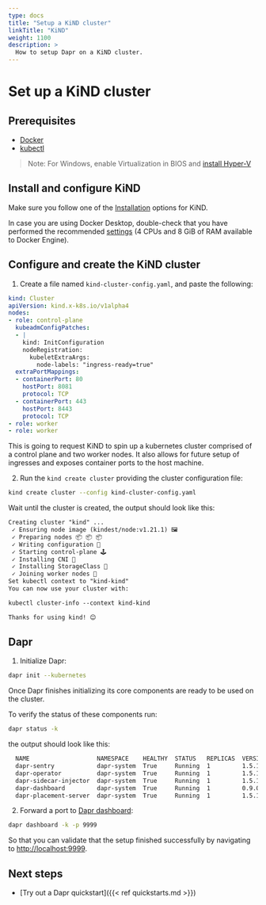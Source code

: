 ```yaml
---
type: docs
title: "Setup a KiND cluster"
linkTitle: "KiND"
weight: 1100
description: >
  How to setup Dapr on a KiND cluster.
---
```


# Set up a KiND cluster

## Prerequisites

- [Docker](https://docs.docker.com/install/)
- [kubectl](https://kubernetes.io/docs/tasks/tools/)

> Note: For Windows, enable Virtualization in BIOS and [install Hyper-V](https://docs.microsoft.com/virtualization/hyper-v-on-windows/quick-start/enable-hyper-v)

## Install and configure KiND

Make sure you follow one of the [Installation](https://kind.sigs.k8s.io/docs/user/quick-start) options for KiND.

In case you are using Docker Desktop, double-check that you have performed the recommended [settings](https://kind.sigs.k8s.io/docs/user/quick-start#settings-for-docker-desktop) (4 CPUs and 8 GiB of RAM available to Docker Engine).

## Configure and create the KiND cluster

1. Create a file named `kind-cluster-config.yaml`, and paste the following:
```yaml
kind: Cluster
apiVersion: kind.x-k8s.io/v1alpha4
nodes:
- role: control-plane
  kubeadmConfigPatches:
  - |
    kind: InitConfiguration
    nodeRegistration:
      kubeletExtraArgs:
        node-labels: "ingress-ready=true"
  extraPortMappings:
  - containerPort: 80
    hostPort: 8081
    protocol: TCP
  - containerPort: 443
    hostPort: 8443
    protocol: TCP
- role: worker
- role: worker
```

This is going to request KiND to spin up a kubernetes cluster comprised of a control plane and two worker nodes. It also allows for future setup of ingresses and exposes container ports to the host machine.

2. Run the `kind create cluster` providing the cluster configuration file:

```bash
kind create cluster --config kind-cluster-config.yaml
```

Wait until the cluster is created, the output should look like this:

```md
Creating cluster "kind" ...
 ✓ Ensuring node image (kindest/node:v1.21.1) 🖼
 ✓ Preparing nodes 📦 📦 📦
 ✓ Writing configuration 📜
 ✓ Starting control-plane 🕹️
 ✓ Installing CNI 🔌
 ✓ Installing StorageClass 💾
 ✓ Joining worker nodes 🚜
Set kubectl context to "kind-kind"
You can now use your cluster with:

kubectl cluster-info --context kind-kind

Thanks for using kind! 😊
```

## Dapr

1. Initialize Dapr:
```bash
dapr init --kubernetes
```

Once Dapr finishes initializing its core components are ready to be used on the cluster. 

To verify the status of these components run:
```bash
dapr status -k
```
the output should look like this:

```md
  NAME                   NAMESPACE    HEALTHY  STATUS   REPLICAS  VERSION  AGE  CREATED
  dapr-sentry            dapr-system  True     Running  1         1.5.1    53s  2021-12-10 09:27.17
  dapr-operator          dapr-system  True     Running  1         1.5.1    53s  2021-12-10 09:27.17
  dapr-sidecar-injector  dapr-system  True     Running  1         1.5.1    53s  2021-12-10 09:27.17
  dapr-dashboard         dapr-system  True     Running  1         0.9.0    53s  2021-12-10 09:27.17
  dapr-placement-server  dapr-system  True     Running  1         1.5.1    52s  2021-12-10 09:27.18
```

2. Forward a port to [Dapr dashboard](https://docs.dapr.io/reference/cli/dapr-dashboard/):

```bash
dapr dashboard -k -p 9999
```

So that you can validate that the setup finished successfully by navigating to [http://localhost:9999](http://localhost:9999).

## Next steps
- [Try out a Dapr quickstart]({{< ref quickstarts.md >}})

